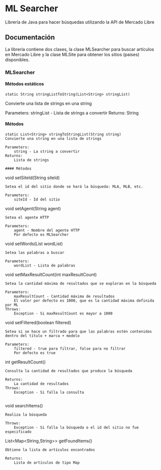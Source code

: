 # ML Searcher

Librería de Java para hacer búsquedas utilizando la API de Mercado Libre

## Documentación

La librería contiene dos clases, la clase MLSearcher para buscar artículos en Mercado Libre y la clase MLSite para obtener los sitios (paises) disponibles.

### MLSearcher

#### Métodos estáticos

```
static String stringListToString(List<String> stringList)
```
Convierte una lista de strings en una string

Parameters:
    stringList - Lista de strings a convertir
Returns:
    String

#### Métodos

```
static List<String> stringToStringList(String string)
Convierte una string en una lista de strings

Parameters:
    string - La string a convertir
Returns:
    Lista de strings

#### Métodos

```
void setSiteId(String siteId)
```
Setea el id del sitio donde se hará la búsqueda: MLA, MLB, etc.

Parameters:
    siteId - Id del sitio

```
void setAgent(String agent)
```
Setea el agente HTTP

Parameters:
    agent - Nombre del agente HTTP
    Por defecto es MLSearcher

```
void 	setWords(List<String> wordList) 	
```
Setea las palabras a buscar

Parameters:
    wordList - Lista de palabras

```
void setMaxResultCount(int maxResultCount)
```
Setea la cantidad máxima de resultados que se exploran en la búsqueda

Parameters:
    maxResultCount - Cantidad máxima de resultados
    El valor por defecto es 1000, que es la cantidad máxima definida por ML
Throws:
    Exception - Si maxResultCount es mayor a 1000

```
void setFiltered(boolean filtered)
```
Setea si se hace un filtrado para que las palabras estén contenidas dentro del título + marca + modelo

Parameters:
    filtered - true para filtrar, false para no filtrar
    Por defecto es true

```
int getResultCount()
```
Consulta la cantidad de resultados que produce la búsqueda

Returns:
    La cantidad de resultados
Throws:
    Exception - Si falla la consulta
    
```
void searchItems()
```
Realiza la búsqueda

Throws:
    Exception - Si falla la búsqueda o el id del sitio no fue especificado

```
List<Map<String,String>> getFoundItems()
```
Obtiene la lista de artículos encontrados

Returns:
    Lista de artículos de tipo Map
